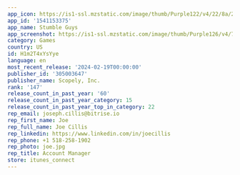 ```yaml
---
app_icon: https://is1-ssl.mzstatic.com/image/thumb/Purple122/v4/22/8a/21/228a2151-558e-de49-fc74-fe3372dbfb8a/AppIcon-1x_U007emarketing-0-4-85-220.png/1024x1024bb.png
app_id: '1541153375'
app_name: Stumble Guys
app_screenshot: https://is1-ssl.mzstatic.com/image/thumb/Purple126/v4/74/d2/4b/74d24bae-a832-eef1-1d4d-435756ffd9a3/023761dc-df23-468b-9c00-fdfdb49662f1_STG-22556_STG_ASO_Screenshots_-_Full_Screen_Variety_Gameplay_ShotsV2_SS1_2688x1242_V1.jpg/2688x1242bb.png
category: Games
country: US
id: H1m2T4xYsYye
language: en
most_recent_release: '2024-02-19T00:00:00'
publisher_id: '305003647'
publisher_name: Scopely, Inc.
rank: '147'
release_count_in_past_year: '60'
release_count_in_past_year_category: 15
release_count_in_past_year_top_in_category: 22
rep_email: joseph.cillis@bitrise.io
rep_first_name: Joe
rep_full_name: Joe Cillis
rep_linkedin: https://www.linkedin.com/in/joecillis
rep_phone: +1 518-258-1902
rep_photo: joe.jpg
rep_title: Account Manager
store: itunes_connect
---
```

